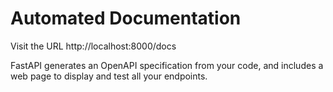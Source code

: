 # Automated Documentation

Visit the URL http://localhost:8000/docs

FastAPI generates an OpenAPI specification from your code, and includes a web page to display and test all your endpoints.